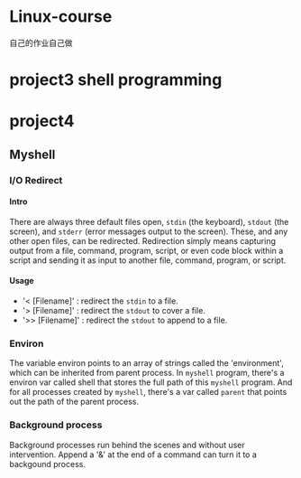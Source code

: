# Linux-course
自己的作业自己做

# project3 shell programming
# project4

## Myshell

### I/O Redirect 

#### Intro
There are always three default files open, `stdin` (the keyboard), `stdout` (the screen), and `stderr` (error messages output to the screen). These, and any other open files, can be redirected. Redirection simply means capturing output from a file, command, program, script, or even code block within a script and sending it as input to another file, command, program, or script.

#### Usage

-  '<  [Filename]' : redirect the `stdin` to a file.
-  '>  [Filename]' : redirect the `stdout` to cover a file.
-  '>> [Filename]' : redirect the `stdout` to append to a file.

### Environ
The variable environ points to an array of strings called the 'environment', which can be inherited from parent process. In `myshell` program, there's a environ var called shell that stores the full path of this `myshell` program. And for all processes created by `myshell`, there's a var called `parent` that points out the path of the parent process.

### Background process
Background processes run behind the scenes and without user intervention. Append a '&' at the end of a command can turn it to a backgound process.

